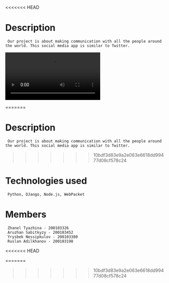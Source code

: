 <<<<<<< HEAD


# Description
     Our project is about making communication with all the people around the world. This social media app is similar to Twitter. 
     

![alt text](public/video/TellUs.mp4)

=======
# Description
     Our project is about making communication with all the people around the world. This social media app is similar to Twitter. 
     
>>>>>>> 10bdf3d83e9a2e063e6618dd99477d08cf578c24
# Technologies used
     Python, DJango, Node.js, WebPacket 

# Members 

     Zhanel Tyazhina - 200103326 
     Aruzhan Sabitkyzy - 200103452
     Yrysbek Nessipkulov - 200103380 
     Ruslan Adilkhanov - 200103198

<<<<<<< HEAD
    
=======
>>>>>>> 10bdf3d83e9a2e063e6618dd99477d08cf578c24
